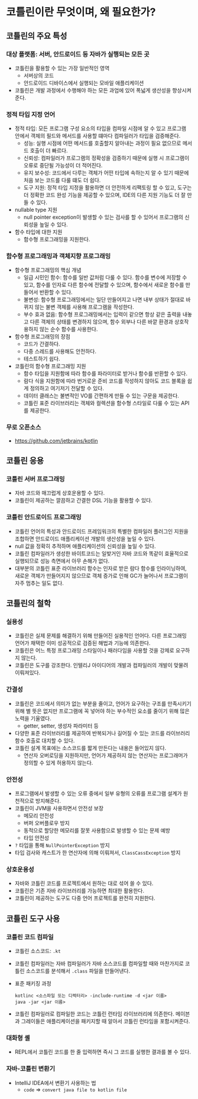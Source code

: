 # 코틀린이란 무엇이며, 왜 필요한가?

## 코틀린의 주요 특성

### 대상 플랫폼: 서버, 안드로이드 등 자바가 실행되는 모든 곳

- 코틀린을 활용할 수 있는 가장 일반적인 영역
  - 서버상의 코드
  - 안드로이드 디바이스에서 실행되는 모바일 애플리케이션
- 코틀린은 개발 과정에서 수행해야 하는 모든 과업에 있어 폭넓게 생산성을 향상시켜준다.

### 정적 타입 지정 언어

- 정적 타입: 모든 프로그램 구성 요소의 타입을 컴파일 시점에 알 수 있고 프로그램 안에서 객체의 필드와 메서드를 사용할 떄마다 컴파일러가 타입을 검증해준다.
  - 성능: 실행 시점에 어떤 메서드를 호출할지 알아내는 과정이 필요 없으므로 메서드 호출이 더 빠르다.
  - 신뢰성: 컴파일러가 프로그램의 정확성을 검증하기 때문에 실행 시 프로그램이 오류로 중단될 가능성이 더 적어진다.
  - 유지 보수성: 코드에서 다루는 객체가 어떤 타입에 속하는지 알 수 있기 때문에처음 보는 코드를 다룰 떄도 더 쉽다.
  - 도구 지원: 정적 타입 지정을 활용하면 더 안전하게 리팩토링 할 수 있고, 도구는 더 정확한 코드 완성 기능을 제공할 수 있으며, IDE의 다른 지원 기능도 더 잘 만들 수 있다.
- nullable type 지원
  - null pointer exception이 발생할 수 있는 검사를 할 수 있어서 프로그램의 신뢰성을 높일 수 있다.
- 함수 타입에 대한 지원
  - 함수형 프로그래밍을 지원한다.

### 함수형 프로그래밍과 객체지향 프로그래밍

- 함수형 프로그래밍의 핵심 개념
  - 일급 시민인 함수: 함수를 일반 값처럼 다룰 수 있다. 함수를 변수에 저장할 수 있고, 함수를 인자로 다른 함수에 전달할 수 있으며, 함수에서 새로운 함수를 만들어서 반환할 수 있다.
  - 불변성: 함수형 프로그래밍에서는 일단 만들어지고 나면 내부 상태가 절대로 바뀌지 않는 불변 객체를 사용해 프로그램을 작성한다.
  - 부수 효과 없음: 함수형 프로그래밍에서는 입력이 같으면 항상 같은 출력을 내놓고 다른 객체의 상태를 변경하지 않으며, 함수 외부나 다른 바깥 환경과 상호작용하지 않는 순수 함수를 사용한다.
- 함수형 프로그래밍의 장점
  - 코드가 간결하다.
  - 다중 스레드를 사용해도 안전하다.
  - 테스트하기 쉽다.
- 코틀린의 함수형 프로그래밍 지원
  - 함수 타입을 지원함에 따라 함수를 파라미터로 받거나 함수를 반환할 수 있다.
  - 람다 식을 지원함에 따라 번거로운 준비 코드를 작성하지 않아도 코드 블록을 쉽게 정의하고 여기저기 전달할 수 있다.
  - 데이터 클래스는 불변적인 VO를 간편하게 만들 수 있는 구문을 제공한다.
  - 코틀린 표준 라이브러리는 객체와 컬렉션을 함수형 스타일로 다룰 수 있는 API를 제공한다.

### 무로 오픈소스

- https://github.com/jetbrains/kotlin

## 코틀린 응용

### 코틀린 서버 프로그래밍

- 자바 코드와 매끄럽게 상호운용할 수 있다.
- 코틀린이 제공하는 깔끔하고 간결한  DSL 기능을 활용할 수 있다.

### 코틀린 안드로이드 프로그래밍

- 코틀린 언어의 특성과 안드로이드 프레임워크의 특별한 컴파일러 플러그인 지원을 조합하면 안드로이드 애플리케이션 개발의 생산성을 높일 수 있다.
- null 값을 정확히 추적하며 애플리케이션의 신뢰성을 높일 수 있다.
- 코틀린 컴파일러가 생성한 바이트코드는 일밪거인 자바 코드와 똑같이 효율적으로 실행되므로 성능 측면에서 아무 손해가 없다.
- 대부분의 코틀린 표준 라이브러리 함수는 인자로 받은 람다 함수를 인라이닝하여, 새로운 객체가 만들어지지 않으므로 객체 증가로 인해 GC가 늘어나서 프로그램이 자주 멈추는 일도 없다.

## 코틀린의 철학

### 실용성

- 코틀린은 실제 문제를 해결하기 위해 만들어진 실용적인 언어다. 다른 프로그래밍 언어가 채택한 이미 성공적으로 검증된 해법과 기능에 의존한다.
- 코틀린은 어느 특정 프로그래밍 스타일이나 패러다임을 사용할 것을 강제로 요구하지 않는다.
- 코틀린은 도구를 강조한다. 인텔리J 아이디어의 개발과 컴파일러의 개발이 맞물려 이뤄져있다.

### 간결성

- 코틀린은 코드에서 의미가 없는 부분을 줄이고, 언어가 요구하는 구조를 만족시키기 위해 별 뜻은 없지만 프로그램에 꼭 넣어야 하는 부수적인 요소를 줄이기 위해 많은 노력을 기울였다.
  - getter, setter, 생성자 파라미터 등
- 다양한 표준 라이브러리를 제공하여 반복되거나 길어질 수 있는 코드를 라이브러리 함수 호출로 대치할 수 있다.
- 코틀린 설계 목표에는 소스코드를 짧게 만든다는 내용은 들어있지 않다.
  - 연산자 오버로딩을 지원하지만, 언어가 제공하지 않는 연산자는 프로그래머가 정의할 수 있게 허용하지 않는다.

### 안전성

- 프로그램에서 발생할 수 있는 오류 중에서 일부 유형의 오류를 프로그램 설계가 원천적으로 방지해준다.
- 코틀린이 JVM을 사용하면서 안전성 보장
  - 메모리 안전성
  - 버퍼 오버플로우  방지
  - 동적으로 할당한 메모리를 잘못 사용함으로 발생할 수 있는 문제 예방
  - 타입 안전성
- `?` 타입을 통해 `NullPointerException` 방지
- 타입 검사와 캐스트가 한 연산자에 의해 이뤄져서, `ClassCassException` 방지

### 상호운용성

- 자바와 코틀린 코드를 프로젝트에서 원하는 대로 섞어 쓸 수 있다.
- 코틀린은 기존 자바 라이브러리를 가능하면 최대한 활용한다.
- 코틀린이 제공하는 도구도 다중 언어 프로젝트를 완전히 지원한다.

## 코틀린 도구 사용

### 코틀린 코드 컴파일

- 코틀린 소스코드: `.kt`

- 코틀린 컴파일러는 자바 컴파일러가 자바 소스코드를 컴파일할 때와 마찬가지로 코틀린 소스코드를 분석해서 `.class` 파일을 만들어낸다.

- 표준 패키징 과정

  ```shell
  kotlinc <소스파일 또는 디렉터리> -include-runtime -d <jar 이름>
  java -jar <jar 이름>
  ```

- 코틀린 컴파일러로 컴파일한 코드는 코틀린 런타임 라이브러리에 의존한다. 메이븐과 그레이들은 애플리케이션을 패키지할 때 알아서 코틀린 런타임을 포함시켜준다.

### 대화형 셸

- REPL에서 코틀린 코드를 한 줄 입력하면 즉시 그 코드를 실행한 결과를 볼 수 있다.

### 자바-코틀린 변환기

- IntelliJ IDEA에서 변환기 사용하는 법
  - `code` => `convert java file to kotlin file`